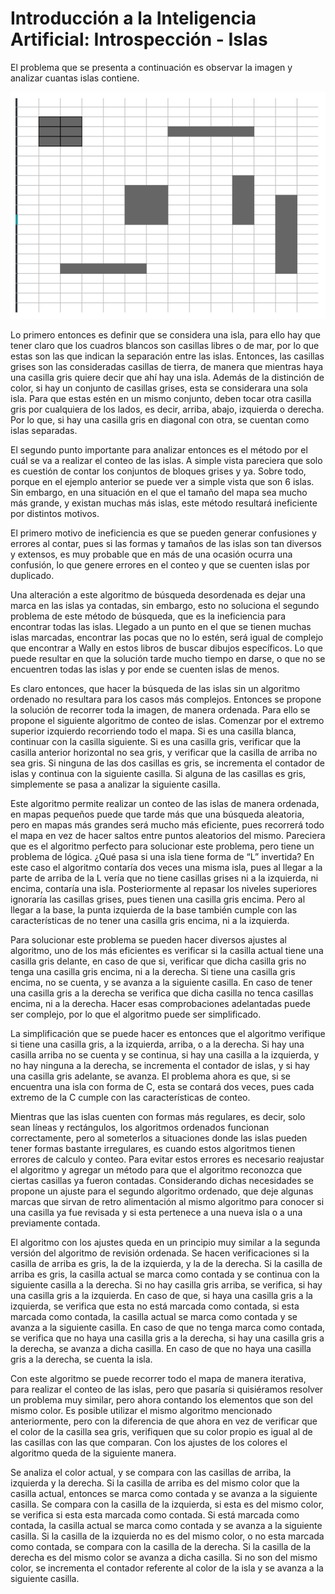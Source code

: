 # Introducción a la Inteligencia Artificial: Introspección - Islas

El problema que se presenta a continuación es observar la imagen y analizar cuantas islas contiene.

![Alt text](images/islas.png)

Lo primero entonces es definir que se considera una isla, para ello hay que tener claro que los cuadros blancos son casillas libres o de mar, por lo que estas son las que indican la separación entre las islas. Entonces, las casillas grises son las consideradas casillas de tierra, de manera que mientras haya una casilla gris quiere decir que ahí hay una isla. Además de la distinción de color, si hay un conjunto de casillas grises, esta se considerara una sola isla. Para que estas estén en un mismo conjunto, deben tocar otra casilla gris por cualquiera de los lados, es decir, arriba, abajo, izquierda o derecha. Por lo que, si hay una casilla gris en diagonal con otra, se cuentan como islas separadas.

El segundo punto importante para analizar entonces es el método por el cuál se va a realizar el conteo de las islas. A simple vista pareciera que solo es cuestión de contar los conjuntos de bloques grises y ya.  Sobre todo, porque en el ejemplo anterior se puede ver a simple vista que son 6 islas. Sin embargo, en una situación en el que el tamaño del mapa sea mucho más grande, y existan muchas más islas, este método resultará ineficiente por distintos motivos.

El primero motivo de ineficiencia es que se pueden generar confusiones y errores al contar, pues si las formas y tamaños de las islas son tan diversos y extensos, es muy probable que en más de una ocasión ocurra una confusión, lo que genere errores en el conteo y que se cuenten islas por duplicado.

Una alteración a este algoritmo de búsqueda desordenada es dejar una marca en las islas ya contadas, sin embargo, esto no soluciona el segundo problema de este método de búsqueda, que es la ineficiencia para encontrar todas las islas. Llegado a un punto en el que se tienen muchas islas marcadas, encontrar las pocas que no lo estén, será igual de complejo que encontrar a Wally en estos libros de buscar dibujos específicos. Lo que puede resultar en que la solución tarde mucho tiempo en darse, o que no se encuentren todas las islas y por ende se cuenten islas de menos.

Es claro entonces, que hacer la búsqueda de las islas sin un algoritmo ordenado no resultara para los casos más complejos. Entonces se propone la solución de recorrer toda la imagen, de manera ordenada. Para ello se propone el siguiente algoritmo de conteo de islas. Comenzar por el extremo superior izquierdo recorriendo todo el mapa. Si es una casilla blanca, continuar con la casilla siguiente. Si es una casilla gris, verificar que la casilla anterior horizontal no sea gris, y verificar que la casilla de arriba no sea gris.  Si ninguna de las dos casillas es gris, se incrementa el contador de islas y continua con la siguiente casilla. Si alguna de las casillas es gris, simplemente se pasa a analizar la siguiente casilla.

Este algoritmo permite realizar un conteo de las islas de manera ordenada, en mapas pequeños puede que tarde más que una búsqueda aleatoria, pero en mapas más grandes será mucho más eficiente, pues recorrerá todo el mapa en vez de hacer saltos entre puntos aleatorios del mismo. Pareciera que es el algoritmo perfecto para solucionar este problema, pero tiene un problema de lógica. ¿Qué pasa si una isla tiene forma de “L” invertida? En este caso el algoritmo contaría dos veces una misma isla, pues al llegar a la parte de arriba de la L vería que no tiene casillas grises ni a la izquierda, ni encima, contaría una isla. Posteriormente al repasar los niveles superiores ignoraría las casillas grises, pues tienen una casilla gris encima. Pero al llegar a la base, la punta izquierda de la base también cumple con las características de no tener una casilla gris encima, ni a la izquierda.

Para solucionar este problema se pueden hacer diversos ajustes al algoritmo, uno de los más eficientes es verificar si la casilla actual tiene una casilla gris delante, en caso de que si, verificar que dicha casilla gris no tenga una casilla gris encima, ni a la derecha. Si tiene una casilla gris encima, no se cuenta, y se avanza a la siguiente casilla. En caso de tener una casilla gris a la derecha se verifica que dicha casilla no tenca casillas encima, ni a la derecha. Hacer esas comprobaciones adelantadas puede ser complejo, por lo que el algoritmo puede ser simplificado.

La simplificación que se puede hacer es entonces que el algoritmo verifique si tiene una casilla gris, a la izquierda, arriba, o a la derecha. Si hay una casilla arriba no se cuenta y se continua, si hay una casilla a la izquierda, y no hay ninguna a la derecha, se incrementa el contador de islas, y si hay una casilla gris adelante, se avanza. El problema ahora es que, si se encuentra una isla con forma de C, esta se contará dos veces, pues cada extremo de la C cumple con las características de conteo.

Mientras que las islas cuenten con formas más regulares, es decir, solo sean líneas y rectángulos, los algoritmos ordenados funcionan correctamente, pero al someterlos a situaciones donde las islas pueden tener formas bastante irregulares, es cuando estos algoritmos tienen errores de calculo y conteo. Para evitar estos errores es necesario reajustar el algoritmo y agregar un método para que el algoritmo reconozca que ciertas casillas ya fueron contadas.
Considerando dichas necesidades se propone un ajuste para el segundo algoritmo ordenado, que deje algunas marcas que sirvan de retro alimentación al mismo algoritmo para conocer si una casilla ya fue revisada y si esta pertenece a una nueva isla o a una previamente contada.

El algoritmo con los ajustes queda en un principio muy similar a la segunda versión del algoritmo de revisión ordenada. Se hacen verificaciones si la casilla de arriba es gris, la de la izquierda, y la de la derecha. Si la casilla de arriba es gris, la casilla actual se marca como contada y se continua con la siguiente casilla a la derecha. Si no hay casilla gris arriba, se verifica, si hay una casilla gris a la izquierda. En caso de que, si haya una casilla gris a la izquierda, se verifica que esta no está marcada como contada, si esta marcada como contada, la casilla actual se marca como contada y se avanza a la siguiente casilla. En caso de que no tenga marca como contada, se verifica que no haya una casilla gris a la derecha, si hay una casilla gris a la derecha, se avanza a dicha casilla. En caso de que no haya una casilla gris a la derecha, se cuenta la isla.

Con este algoritmo se puede recorrer todo el mapa de manera iterativa, para realizar el conteo de las islas, pero que pasaría si quisiéramos resolver un problema muy similar, pero ahora contando los elementos que son del mismo color. Es posible utilizar el mismo algoritmo mencionado anteriormente, pero con la diferencia de que ahora en vez de verificar que el color de la casilla sea gris, verifiquen que su color propio es igual al de las casillas con las que comparan. Con los ajustes de los colores el algoritmo queda de la siguiente manera.

Se analiza el color actual, y se compara con las casillas de arriba, la izquierda y la derecha. Si la casilla de arriba es del mismo color que la casilla actual, entonces se marca como contada y se avanza a la siguiente casilla. Se compara con la casilla de la izquierda, si esta es del mismo color, se verifica si esta esta marcada como contada. Si está marcada como contada, la casilla actual se marca como contada y se avanza a la siguiente casilla. Si la casilla de la izquierda no es del mismo color, o no esta marcada como contada, se compara con la casilla de la derecha. Si la casilla de la derecha es del mismo color se avanza a dicha casilla. Si no son del mismo color, se incrementa el contador referente al color de la isla y se avanza a la siguiente casilla.
